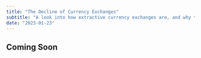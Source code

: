 ```yaml
---
title: "The Decline of Currency Exchanges"
subtitle: "A look into how extractive currency exchanges are, and why this will end soon."
date: "2023-01-23"
---
```


## Coming Soon